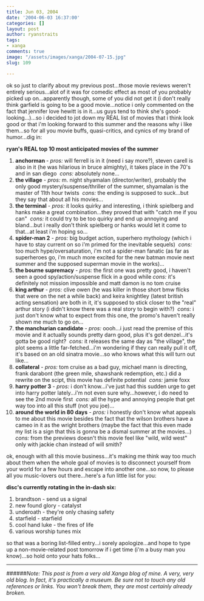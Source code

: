 ```yaml
---
title: Jun 03, 2004
date: '2004-06-03 16:37:00'
categories: []
layout: post
author: ryanstraits
tags:
- xanga
comments: true
image: "/assets/images/xanga/2004-07-15.jpg"
slug: 109

---
```

ok so just to clarify about my previous post...those movie reviews weren't entirely serious...alot of it was for comedic effect as most of you probably picked up on...apparently though, some of you did not get it (i don't really think garfield is going to be a good movie...notice i only commented on the fact that jennifer love hewitt is in it...us guys tend to think she's good-looking...)...so i decided to jot down my REAL list of movies that i think look good or that i'm looking forward to this summer and the reasons why i like them...so for all you movie buffs, quasi-critics, and cynics of my brand of humor...dig in:

<!-- break -->

<strong>ryan's REAL top 10 most anticipated movies of the summer</strong>
<ol>
	<li><strong>anchorman </strong>-<em> pros:</em> will ferrell is in it (need i say more?), steven carell is also in it (he was hilarious in bruce almighty), it takes place in the 70's and in san diego  <em>cons:</em> absolutely none...</li>
	<li><strong>the village</strong> -<em> pros:</em> m. night shyamalan (director/writer), probably the only good mystery/suspense/thriller of the summer, shyamalan is the master of 11th hour twists  <em>cons:</em> the ending is supposed to suck...but they say that about all his movies...</li>
	<li><strong>the terminal</strong> - <em>pros:</em> it looks quirky and interesting, i think spielberg and hanks make a great combination...they proved that with "catch me if you can"  <em>cons:</em> it could try to be too quirky and end up annoying and bland...but i really don't think spielberg or hanks would let it come to that...at least i'm hoping so...</li>
	<li><strong>spider-man 2</strong> - <em>pros:</em> big budget action, superhero mythology (which i have to stay current on so i'm primed for the inevitable sequels)  <em>cons:</em> too much hype/oversaturation, i'm not a spider-man fanatic (as far as superheroes go, i'm much more excited for the new batman movie next summer and the supposed superman movie in the works)...</li>
	<li><strong>the bourne supremacy</strong> -<em> pros:</em> the first one was pretty good, i haven't seen a good spy/action/suspense flick in a good while <em>cons: </em>it's definitely not mission impossible and matt damon is no tom cruise</li>
	<li><strong>king arthur</strong> - <em>pros:</em> clive owen (he was killer in those short bmw flicks that were on the net a while back) and keira knightley (latest british acting sensation) are both in it, it's supposed to stick closer to the "real" arthur story (i didn't know there was a real story to begin with?)  <em>cons:</em> i just don't know what to expect from this one, the promo's haven't really shown me much to go on...</li>
	<li><strong>the manchurian candidate</strong> - <em>pros:</em> oooh...i just read the premise of this movie and it actually sounds pretty darn good, plus it's got denzel...it's gotta be good right?  <em>cons:</em> it releases the same day as "the village", the plot seems a little far-fetched...i'm wondering if they can really pull it off, it's based on an old sinatra movie...so who knows what this will turn out like...</li>
	<li><strong>collateral</strong> -<em> pros:</em> tom cruise as a bad guy, michael mann is directing, frank darabont (the green mile, shawshank redemption, etc.) did a rewrite on the scipt, this movie has definite potential  <em>cons:</em> jamie foxx</li>
	<li><strong>harry potter 3</strong> - <em>pros:</em> i don't know...i've just had this sudden urge to get into harry potter lately...i'm not even sure why...however, i do need to see the 2nd movie first  <em>cons:</em> all the hype and annoying people that get way too into all this stuff (not you joe)...</li>
	<li><strong>around the world in 80 days</strong> - <em>pros:</em> i honestly don't know what appeals to me about this movie besides the fact that the wilson brothers have a cameo in it as the wright brothers (maybe the fact that this even made my list is a sign that this is gonna be a dismal summer at the movies...)  <em>cons:</em> from the previews doesn't this movie feel like "wild, wild west" only with jackie chan instead of will smith?</li>
</ol>
ok, enough with all this movie business...it's making me think way too much about them when the whole goal of movies is to disconnect yourself from your world for a few hours and escape into another one...so now, to please all you music-lovers out there...here's a fun little list for you:

<strong>disc's currently rotating in the in-dash six:</strong>
<ol>
	<li>brandtson - send us a signal</li>
	<li>new found glory - catalyst</li>
	<li>underoath - they're only chasing safety</li>
	<li>starfield - starfield</li>
	<li>cool hand luke - the fires of life</li>
	<li>various worship tunes mix</li>
</ol>
so that was a boring list-filled entry...i sorely apologize...and hope to type up a non-movie-related post tomorrow if i get time (i'm a busy man you know)...so hold onto your hats folks...

---

######*Note: This post is from a very old Xanga blog of mine. A very, very old blog. In fact, it's practically a museum. Be sure not to touch any old references or links. You won't break them, they are most certainly already broken.*
